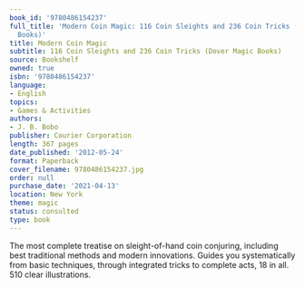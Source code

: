 ```yaml
---
book_id: '9780486154237'
full_title: 'Modern Coin Magic: 116 Coin Sleights and 236 Coin Tricks (Dover Magic
  Books)'
title: Modern Coin Magic
subtitle: 116 Coin Sleights and 236 Coin Tricks (Dover Magic Books)
source: Bookshelf
owned: true
isbn: '9780486154237'
language:
- English
topics:
- Games & Activities
authors:
- J. B. Bobo
publisher: Courier Corporation
length: 367 pages
date_published: '2012-05-24'
format: Paperback
cover_filename: 9780486154237.jpg
order: null
purchase_date: '2021-04-13'
location: New York
theme: magic
status: consulted
type: book
---
```

The most complete treatise on sleight-of-hand coin conjuring, including best traditional methods and modern innovations. Guides you systematically from basic techniques, through integrated tricks to complete acts, 18 in all. 510 clear illustrations.
